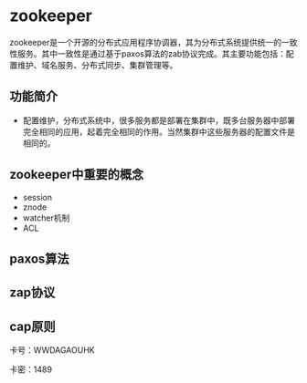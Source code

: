 
#  zookeeper

zookeeper是一个开源的分布式应用程序协调器，其为分布式系统提供统一的一致性服务。其中一致性是通过基于paxos算法的zab协议完成。其主要功能包括：配置维护、域名服务、分布式同步、集群管理等。


## 功能简介

* 配置维护，分布式系统中，很多服务都是部署在集群中，既多台服务器中部署完全相同的应用，起着完全相同的作用。当然集群中这些服务器的配置文件是相同的。


## zookeeper中重要的概念

* session
* znode
* watcher机制
* ACL



## paxos算法

## zap协议

## cap原则



卡号：WWDAGAOUHK

卡密：1489